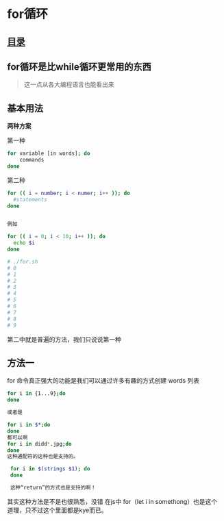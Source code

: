 # for循环
## [目录](.https://github.com/shgopher/GOFamily/tree/master/%E5%85%A5%E9%97%A8%E7%AF%87/%E6%93%8D%E4%BD%9C%E7%B3%BB%E7%BB%9F/shell)
## for循环是比while循环更常用的东西
> 这一点从各大编程语言也能看出来
## 基本用法

**两种方案**

第一种

```bash
for variable [in words]; do
    commands
done
```
第二种

```bash
for (( i = number; i < numer; i++ )); do
  #statements
done
```
```bash

例如

for (( i = 0; i < 10; i++ )); do
  echo $i
done

# ./for.sh
# 0
# 1
# 2
# 3
# 4
# 5
# 6
# 7
# 8
# 9
```

第二中就是普遍的方法，我们只说说第一种

## 方法一

for 命令真正强大的功能是我们可以通过许多有趣的方式创建 words 列表

```bash
for i in {1...9};do
done

或者是

for i in $*;do
done
都可以啊
for i in didd*.jpg;do
done
这种通配符的这种也是支持的。

 for i in $(strings $1); do
 done

 这种“return”的方式也是支持的啊！
```
其实这种方法是不是也很熟悉，没错 在js中 for（let i in somethong）也是这个道理，只不过这个里面都是kye而已。
